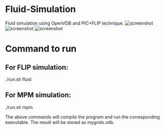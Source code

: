 # Fluid-Simulation
Fluid simulation using OpenVDB and PIC+FLIP technique.
![screenshot](1.png)
![screenshot](2.png)
![screenshot](3.png)

# Command to run
## For FLIP simulation:
./run.sh fluid

## For MPM simulation:
./run.sh mpm

The above commands will compile the program and run the corresponding executable. The result will be stored as mygrids.vdb.
